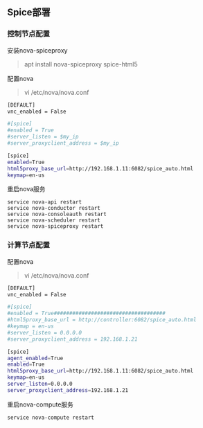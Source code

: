 
## Spice部署

### 控制节点配置

安装nova-spiceproxy
> apt install nova-spiceproxy spice-html5


配置nova
> vi /etc/nova/nova.conf 
```bash
[DEFAULT]
vnc_enabled = False

#[spice]
#enabled = True
#server_listen = $my_ip
#server_proxyclient_address = $my_ip

[spice]
enabled=True
html5proxy_base_url=http://192.168.1.11:6082/spice_auto.html
keymap=en-us
```

重启nova服务
```
service nova-api restart
service nova-conductor restart
service nova-consoleauth restart
service nova-scheduler restart
service nova-spiceproxy restart
```

### 计算节点配置

配置nova
> vi /etc/nova/nova.conf 
```bash
[DEFAULT]
vnc_enabled = False

#[spice]
#enabled = True####################################
#html5proxy_base_url = http://controller:6082/spice_auto.html
#keymap = en-us
#server_listen = 0.0.0.0
#server_proxyclient_address = 192.168.1.21

[spice]
agent_enabled=True
enabled=True
html5proxy_base_url=http://192.168.1.11:6082/spice_auto.html
keymap=en-us
server_listen=0.0.0.0
server_proxyclient_address=192.168.1.21
```

重启nova-compute服务
```
service nova-compute restart
```
